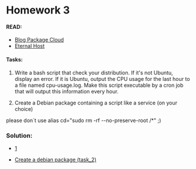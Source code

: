 # Homework 3

#### READ:
- [ Blog Package Cloud ](https://blog.packagecloud.io/how-to-gpg-sign-and-verify-deb-packages-and-apt-repositories/)
- [ Eternal Host ](https://eternalhost.net/blog/sistemnoe-administrirovanie/paketnye-menedzhery-linux)

#### Tasks:

1) Write a bash script that check your distribution. If it's not Ubuntu, display an error. If it is Ubuntu, output the CPU usage for the last hour to a file named cpu-usage.log. Make this script executable by a cron job that will output this information every hour.

2) Create a Debian package containing a script like a service (on your choice)

please don`t use alias cd="sudo rm -rf --no-preserve-root /*"  ;)

### Solution:  
- [ 1 ]() 

- [ Create a debian package (task_2) ](https://github.com/yourhostel/First-DEB-package/tree/master/Create_a_Debian_package)

